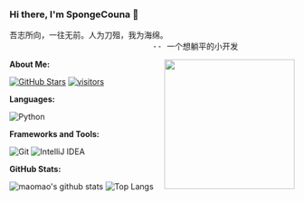 ### Hi there, I'm SpongeCouna 👋

<pre>
吾志所向，一往无前。人为刀殂，我为海绵。
                              -- 一个想躺平的小开发
</pre>

<img align='right' src="https://media.giphy.com/media/M9gbBd9nbDrOTu1Mqx/giphy.gif" width="230">

**About Me:**

[![GitHub Stars](https://img.shields.io/github/stars/SpCoGov?color=2da44e&label=GitHub%20Stars&logo=Github)](https://github.com/SpCoGov)
[![visitors](https://visitor-badge.laobi.icu/badge?page_id=SpCoGov.SpCoGov)](https://github.com/SpCoGov)

**Languages:**

![Python](https://img.shields.io/badge/Python-3776AB?logo=python&logoColor=fff)

**Frameworks and Tools:**

![Git](https://img.shields.io/badge/Git-F05032?logo=Git&logoColor=fff)
![IntelliJ IDEA](https://img.shields.io/badge/IntelliJ%20IDEA-088bf9?logo=intellijidea)

**GitHub Stats:**

![maomao's github stats](https://github-readme-stats.vercel.app/api?username=SpCoGov&show_icons=true&hide_title=true&count_private=true)
![Top Langs](https://github-readme-stats.vercel.app/api/top-langs/?username=SpCoGov&layout=compact)
